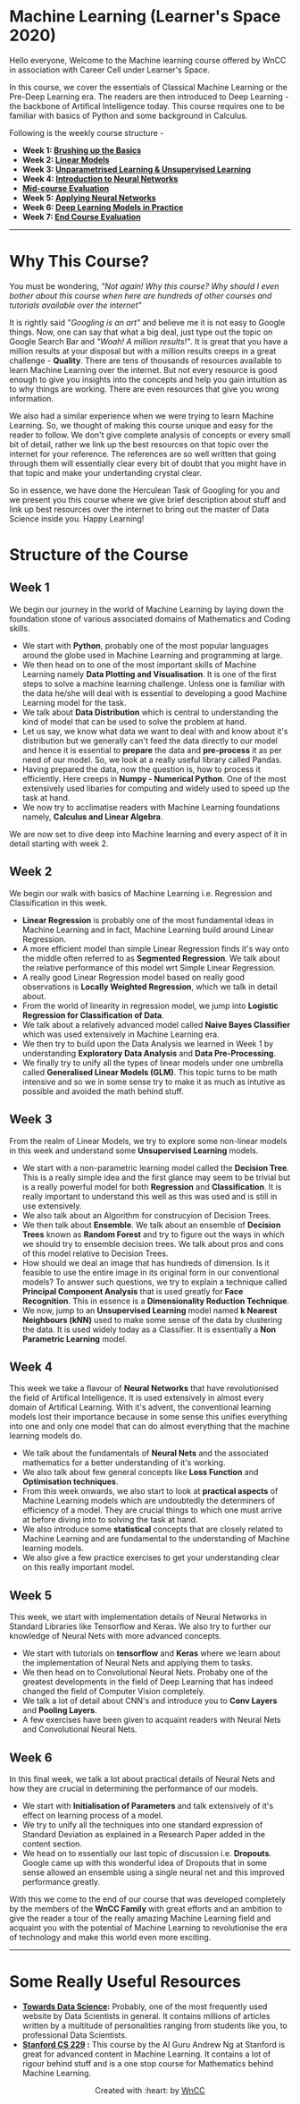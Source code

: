 # Machine Learning (Learner's Space 2020)

Hello everyone, Welcome to the Machine learning course offered by WnCC in association with Career Cell under Learner's Space. 

In this course, we cover the essentials of Classical Machine Learning or the Pre-Deep Learning era. The readers are then introduced to Deep Learning - the backbone of Artifical Intelligence today. This course requires one to be familiar with basics of Python and some background in Calculus.

Following is the weekly course structure - 

 * **Week 1: [Brushing up the Basics](https://github.com/wncc/learners-space/tree/master/Machine%20Learning/Week%201)**
 * **Week 2: [Linear Models](https://github.com/wncc/learners-space/tree/master/Machine%20Learning/Week%202)**
 * **Week 3: [Unparametrised Learning & Unsupervised Learning](https://github.com/wncc/learners-space/tree/master/Machine%20Learning/Week%202)**
 * **Week 4: [Introduction to Neural Networks](https://github.com/wncc/learners-space/tree/master/Machine%20Learning/Week%204)**
 * **[Mid-course Evaluation](./MId%20Term%20Assignment/README.md)**
 * **Week 5: [Applying Neural Networks](https://github.com/wncc/learners-space/tree/master/Machine%20Learning/Week%205)**
 * **Week 6: [Deep Learning Models in Practice](https://github.com/wncc/learners-space/tree/master/Machine%20Learning/Week%206)**
 * **Week 7: [End Course Evaluation](./End%20Term%20Assignment/README.md)**
 
---

# Why This Course?

You must be wondering, *"Not again! Why this course? Why should I even bother about this course when here are hundreds of other courses and tutorials available over the internet"*

It is rightly said *"Googling is an art"* and believe me it is not easy to Google things. Now, one can say that what a big deal, just type out the topic on Google Search Bar and *"Woah! A million results!"*. It is great that you have a million results at your disposal but with a million results creeps in a great challenge - **Quality**. There are tens of thousands of resources available to learn Machine Learning over the internet. But not every resource is good enough to give you insights into the concepts and help you gain intuition as to why things are working. There are even resources that give you wrong information. 

We also had a similar experience when we were trying to learn Machine Learning. So, we thought of making this course unique and easy for the reader to follow. We don't give complete analysis of concepts or every small bit of detail, rather we link up the best resources on that topic over the internet for your reference. The references are so well written that going through them will essentially clear every bit of doubt that you might have in that topic and make your undertanding crystal clear.  

So in essence, we have done the Herculean Task of Googling for you and we present you this course where we give brief description about stuff and link up best resources over the internet to bring out the master of Data Science inside you. Happy Learning! 

# Structure of the Course

## Week 1
 
We begin our journey in the world of Machine Learning by laying down the foundation stone of various associated domains of Mathematics and Coding skills. 

* We start with **Python**, probably one of the most popular languages around the globe used in Machine Learning and programming at large. 
* We then head on to one of the most important skills of Machine Learning namely **Data Plotting and Visualisation**. It is one of the first steps to solve a machine learning challenge. Unless one is familiar with the data he/she will deal with is essential to developing a good Machine Learning model for the task. 
* We talk about **Data Distribution** which is central to understanding the kind of model that can be used to solve the problem at hand.
* Let us say, we know what data we want to deal with and know about it's distribution but we generally can't feed the data directly to our model and hence it is essential to **prepare** the data and **pre-process** it as per need of our model. So, we look at a really useful library called Pandas.
* Having prepared the data, now the question is, how to process it efficiently. Here creeps in **Numpy - Numerical Python**. One of the most extensively used libaries for computing and widely used to speed up the task at hand.
* We now try to acclimatise readers with Machine Learning foundations namely, **Calculus and Linear Algebra**.

We are now set to dive deep into Machine learning and every aspect of it in detail starting with week 2.
 
## Week 2

We begin our walk with basics of Machine Learning i.e. Regression and Classification in this week.

* **Linear Regression** is probably one of the most fundamental ideas in Machine Learning and in fact, Machine Learning build around Linear Regression.
* A more efficient model than simple Linear Regression finds it's way onto the middle often referred to as **Segmented Regression**. We talk about the relative performance of this model wrt Simple Linear Regression. 
* A really good Linear Regression model based on really good observations is **Locally Weighted Regression**, which we talk in detail about.
* From the world of linearity in regression model, we jump into **Logistic Regression for Classification of Data**.
* We talk about a relatively advanced model called **Naive Bayes Classifier** which was used extensively in Machine Learning era.
* We then try to build upon the Data Analysis we learned in Week 1 by understanding **Exploratory Data Analysis** and **Data Pre-Processing**.
* We finally try to unify all the types of linear models under one umbrella called **Generalised Linear Models (GLM)**. This topic turns to be math intensive and so we in some sense try to make it as much as intutive as possible and avoided the math behind stuff.


## Week 3

From the realm of Linear Models, we try to explore some non-linear models in this week and understand some **Unsupervised Learning** models.

* We start with a non-parametric learning model called the **Decision Tree**. This is a really simple idea and the first glance may seem to be trivial but is a really powerful model for both **Regression** and **Classification**. It is really important to understand this well as this was used and is still in use extensively.
* We also talk about an Algorithm for construcyion of Decision Trees.
* We then talk about **Ensemble**. We talk about an ensemble of **Decision Trees** known as **Random Forest** and try to figure out the ways in which we should try to ensemble decision trees. We talk about pros and cons of this model relative to Decision Trees.
* How should we deal an image that has hundreds of dimension. Is it feasible to use the entire image in its original form in our conventional models? To answer such questions, we try to explain a technique called **Principal Component Analysis** that is used greatly for **Face Recognition**. This in essence is a **Dimensionality Reduction Technique**.
* We now, jump to an **Unsupervised Learning** model named **k Nearest Neighbours (kNN)** used to make some sense of the data by clustering the data. It is used widely today as a Classifier. It is essentially a **Non Parametric Learning** model.

## Week 4

This week we take a flavour of **Neural Networks** that have revolutionised the field of Artifical Intelligence. It is used extensively in almost every domain of Artifical Learning. With it's advent, the conventional learning models lost their importance because in some sense this unifies everything into one and only one model that can do almost everything that the machine learning models do. 

* We talk about the fundamentals of **Neural Nets** and the associated mathematics for a better understanding of it's working.
* We also talk about few general concepts like **Loss Function** and **Optimisation techniques**.
* From this week onwards, we also start to look at **practical aspects** of Machine Learning models which are undoubtedly the determiners of efficiency of a model. They are crucial things to which one must arrive at before diving into to solving the task at hand.
* We also introduce some **statistical** concepts that are closely related to Machine Learning and are fundamental to the understanding of Machine learning models.
* We also give a few practice exercises to get your understanding clear on this really important model.

## Week 5

This week, we start with implementation details of Neural Networks in Standard Libraries like Tensorflow and Keras. We also try to further our knowledge of Neural Nets with more advanced concepts.

* We start with tutorials on **tensorflow** and **Keras** where we learn about the implementation of Neural Nets and applying them to tasks.
* We then head on to Convolutional Neural Nets. Probaby one of the greatest developments in the field of Deep Learning that has indeed changed the field of Computer Vision completely. 
* We talk a lot of detail about CNN's and introduce you to **Conv Layers** and **Pooling Layers**.
* A few exercises have been given to acquaint readers with Neural Nets and Convolutional Neural Nets.

## Week 6

In this final week, we talk a lot about practical details of Neural Nets and how they are crucial in determining the performance of our models.

* We start with **Initialisation of Parameters** and talk extensively of it's effect on learning process of a model.
* We try to unify all the techniques into one standard expression of Standard Deviation as explained in a Research Paper added in the content section.
* We head on to essentially our last topic of discussion i.e. **Dropouts**. Google came up with this wonderful idea of Dropouts that in some sense allowed an ensemble using a single neural net and this improved performance greatly.

With this we come to the end of our course that was developed completely by the members of the **WnCC  Family** with great efforts and an ambition to give the reader a tour of the really amazing Machine Learning field and acquaint you with the potential of Machine Learning to revolutionise the era of technology and make this world even more exciting.

---

# Some Really Useful Resources

* **[Towards Data Science](https://towardsdatascience.com/):** Probably, one of the most frequently used website by Data Scientists in general. It contains millions of articles written by a multitude of personalities ranging from students like you, to professional Data Scientists. 
* **[Stanford CS 229](https://www.youtube.com/watch?v=jGwO_UgTS7I&list=PLoROMvodv4rMiGQp3WXShtMGgzqpfVfbU) :** This course by the AI Guru Andrew Ng at Stanford is great for advanced content in Machine Learning. It contains a lot of rigour behind stuff and is a one stop course for Mathematics behind Machine Learning.
 
<p align="center">Created with :heart: by <a href="https://www.wncc-iitb.org/">WnCC</a></p>

